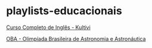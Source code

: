 # playlists-educacionais

[Curso Completo de Inglês - Kultivi](https://youtube.com/playlist?list=PL67TofzUuW9dl3k3fERseGoTj9mHk_rbP)


[OBA - Olimpíada Brasileira de Astronomia e Astronáutica](https://youtu.be/hZCpF7BPfqg)
